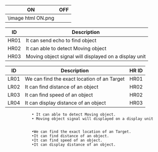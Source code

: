 |ON|OFF|
|:--:|:--:|
|\image html ON.png||

| ID | Description |
|--|--|
| HR01 | It can send echo to find object  |
| HR02 | It can able to detect Moving object |
| HR03 | Moving object signal will displayed on a display unit |




| ID | Description | HR ID |
|--|--|--|
| LR01 |We can find the exact location of an Target | HR01|
| LR02 |It can find distance of an object  | HR02|
|LR03 | It can find speed of an object  | HR02|
| LR04 |It can display distance of an object | HR03|



                • It can able to detect Moving object.
                • Moving object signal will displayed on a display unit
                
                
                •We can find the exact location of an Target.
                •It can find distance of an object.
                •It can find speed of an object.
                •It can display distance of an object.
